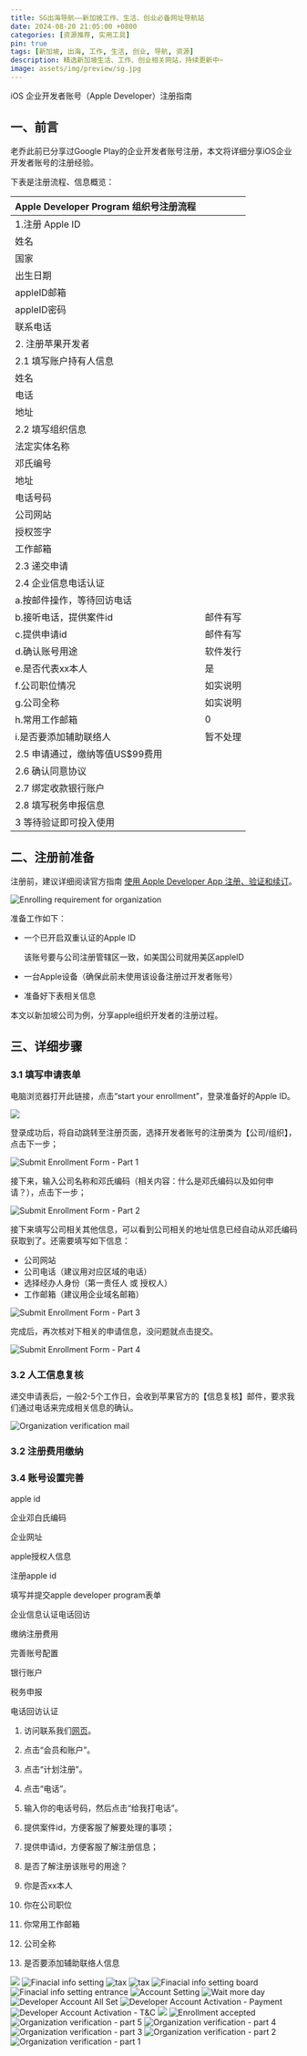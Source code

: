 ```yaml
---
title: SG出海导航——新加坡工作、生活、创业必备网址导航站
date: 2024-08-20 21:05:00 +0800
categories: [资源推荐, 实用工具]    
pin: true
tags: [新加坡, 出海, 工作, 生活, 创业, 导航, 资源]
description: 精选新加坡生活、工作、创业相关网站，持续更新中~
image: assets/img/preview/sg.jpg
---
```


iOS  企业开发者账号（Apple Developer）注册指南

## 一、前言

老乔此前已分享过Google Play的企业开发者账号注册，本文将详细分享iOS企业开发者账号的注册经验。

下表是注册流程、信息概览：

| Apple Developer Program 组织号注册流程 |          |
| -------------------------------------- | -------- |
| 1.注册 Apple ID                        |          |
| 姓名                                   |          |
| 国家                                   |          |
| 出生日期                               |          |
| appleID邮箱                            |          |
| appleID密码                            |          |
| 联系电话                               |          |
| 2. 注册苹果开发者                      |          |
| 2.1 填写账户持有人信息                 |          |
| 姓名                                   |          |
| 电话                                   |          |
| 地址                                   |          |
| 2.2 填写组织信息                       |          |
| 法定实体名称                           |          |
| 邓氏编号                               |          |
| 地址                                   |          |
| 电话号码                               |          |
| 公司网站                               |          |
| 授权签字                               |          |
| 工作邮箱                               |          |
| 2.3 递交申请                           |          |
| 2.4 企业信息电话认证                   |          |
| a.按邮件操作，等待回访电话             |          |
| b.接听电话，提供案件id                 | 邮件有写 |
| c.提供申请id                           | 邮件有写 |
| d.确认账号用途                         | 软件发行 |
| e.是否代表xx本人                       | 是       |
| f.公司职位情况                         | 如实说明 |
| g.公司全称                             | 如实说明 |
| h.常用工作邮箱                         | 0        |
| i.是否要添加辅助联络人                 | 暂不处理 |
| 2.5 申请通过，缴纳等值US$99费用        |          |
| 2.6 确认同意协议                       |          |
| 2.7 绑定收款银行账户                   |          |
| 2.8 填写税务申报信息                   |          |
| 3 等待验证即可投入使用                 |          |

## 二、注册前准备

注册前，建议详细阅读官方指南 [使用 Apple Developer App 注册、验证和续订](https://developer.apple.com/cn/support/app-account/#organization)。

![Enrolling requirement for organization](iOS%20Deveoper%20Program.assets/f16ed12807ff5f1f94513361bd1e1748.png)

准备工作如下：

- 一个已开启双重认证的Apple ID

  该账号要与公司注册管辖区一致，如美国公司就用美区appleID

- 一台Apple设备（确保此前未使用该设备注册过开发者账号）

- 准备好下表相关信息

本文以新加坡公司为例，分享apple组织开发者的注册过程。

## 三、详细步骤

### 3.1 填写申请表单

电脑浏览器打开此链接，点击“start your enrollment”，登录准备好的Apple ID。

![](https://image.sgchuhai.com/image/2024/f5afb0de45c339b0a3f909afdb1a46ec.png)

登录成功后，将自动跳转至注册页面，选择开发者账号的注册类为【公司/组织】，点击下一步；

![Submit Enrollment Form - Part 1](https://image.sgchuhai.com/image/2024/2c5c81cdd5402491388435ab6d5c2453.png)

接下来，输入公司名称和邓氏编码（相关内容：什么是邓氏编码以及如何申请？），点击下一步；

![Submit Enrollment Form - Part 2](https://image.sgchuhai.com/image/2024/76e6243a5886b3523ed45e44b7ea12ea.png)

接下来填写公司相关其他信息，可以看到公司相关的地址信息已经自动从邓氏编码获取到了。还需要填写如下信息：

- 公司网站
- 公司电话（建议用对应区域的电话）
- 选择经办人身份（第一责任人 或 授权人）
- 工作邮箱（建议用企业域名邮箱）

![Submit Enrollment Form - Part 3](https://image.sgchuhai.com/image/2024/94512f7ad5ba798e06fd901e0ad24201.png)

完成后，再次核对下相关的申请信息，没问题就点击提交。

![Submit Enrollment Form - Part 4](https://image.sgchuhai.com/image/2024/c90f4a9b7d22823283c5dcbaa58e5f8d.png)

### 3.2 人工信息复核

递交申请表后，一般2-5个工作日，会收到苹果官方的【信息复核】邮件，要求我们通过电话来完成相关信息的确认。

![Organization verification mail](https://image.sgchuhai.com/image/2024/b81296fe4e24fa8f89833355e8bb683d.png)

### 3.2 注册费用缴纳



### 3.4 账号设置完善













apple id

企业邓白氏编码

企业网址

apple授权人信息







注册apple id

填写并提交apple developer program表单

企业信息认证电话回访

缴纳注册费用

完善账号配置

银行账户

税务申报



电话回访认证

1. 访问联系我们[网页](https://developer.apple.com/contact/topic/select)。
2. 点击“会员和账户”。
3. 点击“计划注册”。
4. 点击“电话”。
5. 输入你的电话号码，然后点击“给我打电话”。



1. 提供案件id，方便客服了解要处理的事项；
2. 提供申请id，方便客服了解注册信息；
3. 是否了解注册该账号的用途？
4. 你是否xx本人
5. 你在公司职位
6. 你常用工作邮箱
7. 公司全称
8. 是否要添加辅助联络人信息





![](https://image.sgchuhai.com/image/2024/be58f25173ee2542eb87548e02750a8b.png)
![Finacial info setting](https://image.sgchuhai.com/image/2024/15552aba9ea4fca0dec5d89d3a20f0e6.png)
![tax](https://image.sgchuhai.com/image/2024/25d782d45dc3ed98a5d674e4d02c4860.png)
![tax](https://image.sgchuhai.com/image/2024/1627c0ef0c9d886e0f17fd37442009be.png)
![Finacial info setting board](https://image.sgchuhai.com/image/2024/0f5fc9e2944aa6177684101678647c04.png)
![Finacial info setting entrance](https://image.sgchuhai.com/image/2024/703cd544c481b7932a2f003f4b931ac1.png)
![Account Setting](https://image.sgchuhai.com/image/2024/40bfb3b8625123ce5ea12d4de750c667.png)
![Wait more day](https://image.sgchuhai.com/image/2024/b11fb731d4a4756fff9ed31dbe3fea3d.png)
![Developer Account All Set](https://image.sgchuhai.com/image/2024/4627a3f76b4158d2f862b4911fba98e7.png)
![Developer Account Activation - Payment](https://image.sgchuhai.com/image/2024/731ff4ea8c2503669c52218ab240336a.png)
![Developer Account Activation - T&C](https://image.sgchuhai.com/image/2024/a396c3a74231d30b19e9aae34d714a4e.png)
![](https://image.sgchuhai.com/image/2024/c177b9e23d476133d7e46e4bd8d8dad5.png)
![Enrollment accepted](https://image.sgchuhai.com/image/2024/e4ced8131856250810c974113cc9d6ac.png)
![Organization verification - part 5](https://image.sgchuhai.com/image/2024/3b4be175d6ee0b10a5649d4cdfed90f3.png)
![Organization verification - part 4](https://image.sgchuhai.com/image/2024/87223fa976c496656e27e49faa593516.png)
![Organization verification - part 3](https://image.sgchuhai.com/image/2024/cc7cdd936fc7bb0299c4effde858a3ea.png)
![Organization verification - part 2](https://image.sgchuhai.com/image/2024/92513af8f3862a56716bb6e4e2d62c77.png)
![Organization verification - part 1](https://image.sgchuhai.com/image/2024/31885f37ea451f76bb97bcc314841dca.png)



